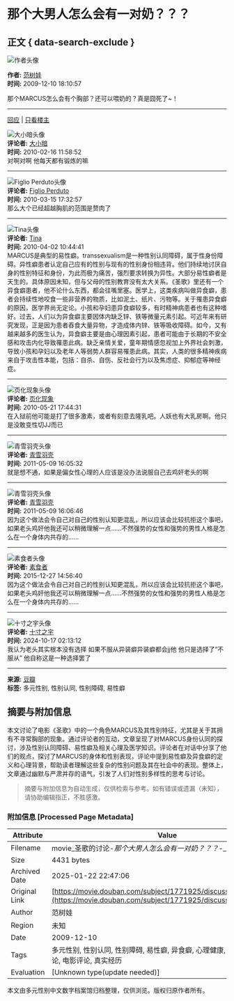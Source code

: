 # 那个大男人怎么会有一对奶？？？

## 正文 { data-search-exclude }


![作者头像](https://img2.doubanio.com/icon/u2182172-21.jpg)

**作者:** [范树娃](https://www.douban.com/people/JAEL/)  
**时间:** 2009-12-10 18:10:57  

那个MARCUS怎么会有个胸部？还可以喂奶的？真是囧死了~！

---

[回应](https://movie.douban.com/subject/1771925/discussion/20744443/) | [只看楼主](?author=1)

![大小暗头像](https://img9.doubanio.com/icon/u1675204-54.jpg)  
**评论者:** [大小暗](https://www.douban.com/people/ciaoffen/)  
**时间:** 2010-02-16 11:58:52  
对啊对啊 他每天都有锻炼的嘛

---

![Figlio Perduto头像](https://img9.doubanio.com/icon/u2680689-5.jpg)  
**评论者:** [Figlio Perduto](https://www.douban.com/people/madmarchare/)  
**时间:** 2010-03-15 17:32:57  
那么大个已经超越胸肌的范围是赘肉了

---

![Tina头像](https://img1.doubanio.com/icon/u3451927-18.jpg)  
**评论者:** [Tina](https://www.douban.com/people/3451927/)  
**时间:** 2010-04-02 10:44:41  
MARCUS是典型的易性癖。transsexualism是一种性别认同障碍，属于性身份障碍。异性癖患者认定自己应有的性别与现有的性别身份相违背。他们持续地讨厌自身的性别特征和身份，为此而极为痛苦，强烈要求转换为异性。大部分易性癖者是天生的。具体原因未知，但与父母的性别教育没有太大关系。《圣歌》里还有一个异食癖患者，他不论什么东西，都会往嘴里塞。医学上，这类疾病叫做异食癖，患者会持续性地咬食一些非营养的物质，比如泥土、纸片、污物等。关于罹患异食癖的原因，医学界尚无定论。小孩和孕妇患异食癖较多，有时精神病患者也有这种嗜好。过去，人们以为异食癖主要因体内缺乏锌、铁等微量元素引起。可近年来有研究发现，正是因为患者吞食大量异物，才造成体内锌、铁等吸收障碍。如今，又有越来越多的医生认为，异食癖主要是由心理因素引起，患者可能由于长期的不安全感和攻击内化导致罹患此病。缺乏亲情关爱，童年期情感忽视加上外界社会刺激，导致小孩和孕妇以及老年人等弱势人群容易罹患此病。其实，人类的很多精神疾病来自于攻击性本能，包括：自杀、自伤、反社会行为以及焦虑症、抑郁症等神经症。

---

![页化现象头像](https://img3.doubanio.com/icon/u4352524-27.jpg)  
**评论者:** [页化现象](https://www.douban.com/people/oregion/)  
**时间:** 2010-05-21 17:44:31  
在入狱前他可能是打了很多激素，或者有刻意去隆乳吧。人妖也有大乳房啊。他只是没敢变性切JJ而已

---

![青雪羽壳头像](https://img1.doubanio.com/icon/u1094613-20.jpg)  
**评论者:** [青雪羽壳](https://www.douban.com/people/1094613/)  
**时间:** 2011-05-09 16:05:32  
就是想不通，如果是偏女性心理的人应该是没办法说服自己去鸡奸老头的啊

---

![青雪羽壳头像](https://img1.doubanio.com/icon/u1094613-20.jpg)  
**评论者:** [青雪羽壳](https://www.douban.com/people/1094613/)  
**时间:** 2011-05-09 16:06:46  
因为这个做法会令自己对自己的性别认知更混乱，所以应该会比较抗拒这个事吧，如果老头鸡奸他我还可以稍微理解一点……不然强势的女性和强势的男性人格是怎么在一个身体内共存的……

---

![素食者头像](https://img2.doubanio.com/icon/user_normal.jpg)  
**评论者:** [素食者](https://www.douban.com/people/56178288/)  
**时间:** 2015-12-27 14:56:40  
因为这个做法会令自己对自己的性别认知更混乱，所以应该会比较抗拒这个事吧，如果老头鸡奸他我还可以稍微理解一点……不然强势的女性和强势的男性人格是怎么在一个身体内共存的……

---

![十寸之宇头像](https://img3.doubanio.com/icon/u198841703-2.jpg)  
**评论者:** [十寸之宇](https://www.douban.com/people/198841703/)  
**时间:** 2024-10-17 02:13:12  
我认为老头其实根本没有选择 如果不服从异装癖异装癖都会jj他 他只是选择了“不服从” 他自称这是一种选择罢了

---

**来源:** [豆瓣](https://www.douban.com)  
**标签:** 多元性别, 性别认同, 性别障碍, 易性癖
<!-- tcd_original_link https://movie.douban.com/subject/1771925/discussion/20744443/ -->


## 摘要与附加信息

<!-- tcd_abstract -->
本文讨论了电影《圣歌》中的一个角色MARCUS及其性别特征，尤其是关于其拥有不寻常胸部的现象。通过评论者的互动，文章呈现了对MARCUS身份认同的探讨，涉及性别认同障碍、易性癖及相关心理及医学知识。评论者在对话中分享了他们的观点，探讨了MARCUS的身体和性别表现，评论中提到易性癖及异食癖的定义和心理背景，帮助读者理解这些复杂的性别问题及其在社会中的表现。整体上，文章通过幽默与严肃并存的语气，引发了人们对性别多样性的思考与讨论。
<!-- tcd_abstract_end -->

> 摘要与附加信息为自动生成，仅供检索与参考。如有错误或遗漏（未知），请协助编辑指正，不胜感激。

### 附加信息 [Processed Page Metadata]

| Attribute       | Value                                  |
|-----------------|----------------------------------------|
| Filename        | movie_圣歌的讨论-_那个大男人怎么会有一对奶？？？_-_豆瓣.md                             |
| Size            | 4431 bytes                           |
| Archived Date   | 2025-01-22 22:47:06                             |
| Original Link   | [https://movie.douban.com/subject/1771925/discussion/20744443/](https://movie.douban.com/subject/1771925/discussion/20744443/)                       |
| Author          | 范树娃                               |
| Region          | 未知                               |
| Date            | 2009-12-10                                 |
| Tags            | 多元性别, 性别认同, 性别障碍, 易性癖, 异食癖, 心理健康, 医学知识, 社会讨论, 电影评论, 真实经历                                 |
| Evaluation            | [Unknown type(update needed)]                                 |
<!-- tcd_table_end -->

本文由多元性别中文数字档案馆归档整理，仅供浏览。版权归原作者所有。
